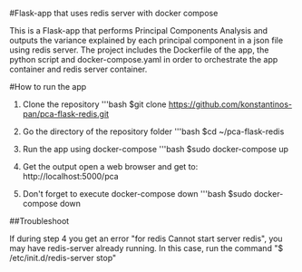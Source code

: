 #Flask-app that uses redis server with docker compose

This is a Flask-app that performs Principal Components Analysis and outputs the variance explained by each principal component in a json file using redis server.
The project includes the Dockerfile of the app, the python script and docker-compose.yaml in order to orchestrate the app container and redis server container.

#How to run the app

1. Clone the repository
   '''bash
   $git clone https://github.com/konstantinos-pan/pca-flask-redis.git

2. Go the directory of the repository folder
   '''bash
   $cd ~/pca-flask-redis

4. Run the app using docker-compose
   '''bash
   $sudo docker-compose up

5. Get the output
   open a web browser and get to: http://localhost:5000/pca

6. Don't forget to execute docker-compose down
   '''bash
   $sudo docker-compose down


##Troubleshoot

If during step 4 you get an error "for redis Cannot start server redis", you may have redis-server already running.
In this case, run the command "$ /etc/init.d/redis-server stop"
